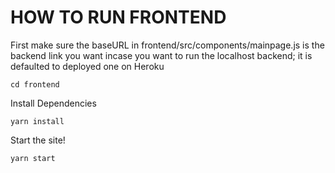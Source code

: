 # HOW TO RUN FRONTEND
 
 First make sure the baseURL in frontend/src/components/mainpage.js is the backend link you want incase you want to run the localhost backend; it is defaulted to deployed one on Heroku
 
    cd frontend
      
Install Dependencies

    yarn install
      
Start the site!

    yarn start
      
